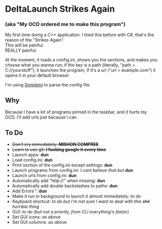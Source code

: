 # DeltaLaunch Strikes Again
### (aka "My OCD ordered me to make this program")
My first time doing a C++ application.
I tried this before with C#, that's the reason of the "Strikes Again".  
This will be painful.  
REALLY painful.  

At the moment, it loads a config.ini, shows you the sections, and makes you choose what you wanna run; if the key is a path (literally, "path = C://yourstuff"), it launches the program, if it's a url ("url = example.com") it opens it in your default browser.

I'm using [SimpleIni](https://github.com/brofield/simpleini) to parse the config file.

## Why
Because I have a lot of programs pinned in the taskbar, and it hurts my OCD. I'll add urls just because I can.

## To Do
* ~~Don't cry immediately: **MISHON COMPREE**~~
* ~~Learn to use git: **I fucking google it every time**~~
* Launch apps: **dun**
* Load config.ini: **dun**
* Print section of the config.ini except settings: **dun**
* Launch programs from config.ini: *I cant believe that but* **dun**
* Launch urls from config.ini: **dun**
* Automatically add "http://" when missing: **dun**
* Automatically add double backslashes to paths: **dun**
* Add Errors™: **dun**
* Make it run in background to launch it almost immediately: *to do*
* Keyboard shortcut: *to do but I'm not sure I want to deal with this ~~shit~~ horrible thing*
* GUI: *to do (but not a priority, from CLI everything's faster)*
* Set GUI icons: *as above*
* Set GUI columns: *as above*